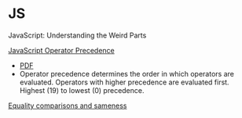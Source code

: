 # JS
JavaScript: Understanding the Weird Parts

<a href="https://developer.mozilla.org/en/docs/Web/JavaScript/Reference/Operators/Operator_Precedence">JavaScript Operator Precedence</a>
- <a href="https://github.com/timurca/JS/blob/master/AAA%20operator-precedence-in-javascript.pdf">PDF</a>
- Operator precedence determines the order in which operators are evaluated. Operators with higher precedence are evaluated first.
Highest (19) to lowest (0) precedence.

<a href="https://developer.mozilla.org/en-US/docs/Web/JavaScript/Equality_comparisons_and_sameness">Equality comparisons and sameness</a>
